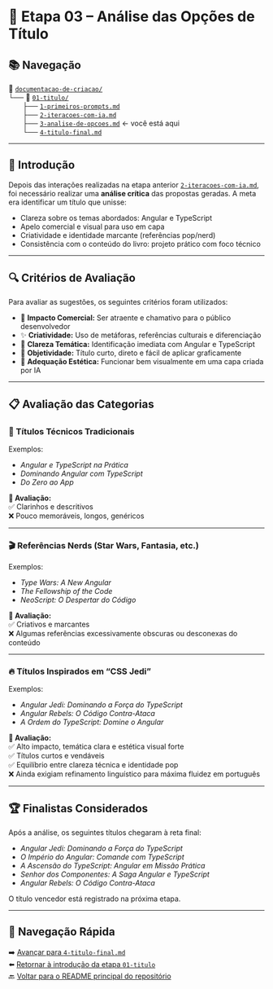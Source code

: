 # 🧠 Etapa 03 – Análise das Opções de Título

## 📚 Navegação

📂 [`documentacao-de-criacao/`](../)  
└── 📁 [`01-titulo/`](./)  
&emsp;&emsp;├── [`1-primeiros-prompts.md`](./1-primeiros-prompts.md)  
&emsp;&emsp;├── [`2-iteracoes-com-ia.md`](./2-iteracoes-com-ia.md)  
&emsp;&emsp;├── [`3-analise-de-opcoes.md`](./3-analise-de-opcoes.md) ← você está aqui  
&emsp;&emsp;└── [`4-titulo-final.md`](./4-titulo-final.md)

---

## 🧾 Introdução

Depois das interações realizadas na etapa anterior [`2-iteracoes-com-ia.md`](./2-iteracoes-com-ia.md), foi necessário realizar uma **análise crítica** das propostas geradas. A meta era identificar um título que unisse:

- Clareza sobre os temas abordados: Angular e TypeScript
- Apelo comercial e visual para uso em capa
- Criatividade e identidade marcante (referências pop/nerd)
- Consistência com o conteúdo do livro: projeto prático com foco técnico

---

## 🔍 Critérios de Avaliação

Para avaliar as sugestões, os seguintes critérios foram utilizados:

- 📢 **Impacto Comercial:** Ser atraente e chamativo para o público desenvolvedor
- ✨ **Criatividade:** Uso de metáforas, referências culturais e diferenciação
- 🧭 **Clareza Temática:** Identificação imediata com Angular e TypeScript
- 🎯 **Objetividade:** Título curto, direto e fácil de aplicar graficamente
- 🧱 **Adequação Estética:** Funcionar bem visualmente em uma capa criada por IA

---

## 📋 Avaliação das Categorias

### 📘 Títulos Técnicos Tradicionais
Exemplos:
- *Angular e TypeScript na Prática*
- *Dominando Angular com TypeScript*
- *Do Zero ao App*

**🧠 Avaliação:**  
✅ Clarinhos e descritivos  
❌ Pouco memoráveis, longos, genéricos

---

### 🎬 Referências Nerds (Star Wars, Fantasia, etc.)
Exemplos:
- *Type Wars: A New Angular*
- *The Fellowship of the Code*
- *NeoScript: O Despertar do Código*

**🧠 Avaliação:**  
✅ Criativos e marcantes  
❌ Algumas referências excessivamente obscuras ou desconexas do conteúdo

---

### 🔥 Títulos Inspirados em “CSS Jedi”
Exemplos:
- *Angular Jedi: Dominando a Força do TypeScript*
- *Angular Rebels: O Código Contra-Ataca*
- *A Ordem do TypeScript: Domine o Angular*

**🧠 Avaliação:**  
✅ Alto impacto, temática clara e estética visual forte  
✅ Títulos curtos e vendáveis  
✅ Equilíbrio entre clareza técnica e identidade pop  
❌ Ainda exigiam refinamento linguístico para máxima fluidez em português

---

## 🏆 Finalistas Considerados

Após a análise, os seguintes títulos chegaram à reta final:

- *Angular Jedi: Dominando a Força do TypeScript*
- *O Império do Angular: Comande com TypeScript*
- *A Ascensão do TypeScript: Angular em Missão Prática*
- *Senhor dos Componentes: A Saga Angular e TypeScript*
- *Angular Rebels: O Código Contra-Ataca*

O título vencedor está registrado na próxima etapa.

---

## 🔗 Navegação Rápida

➡️ [Avançar para `4-titulo-final.md`](./4-titulo-final.md)  
⬅️ [Retornar à introdução da etapa `01-titulo`](./)  
🔙 [Voltar para o README principal do repositório](../../README.md)
